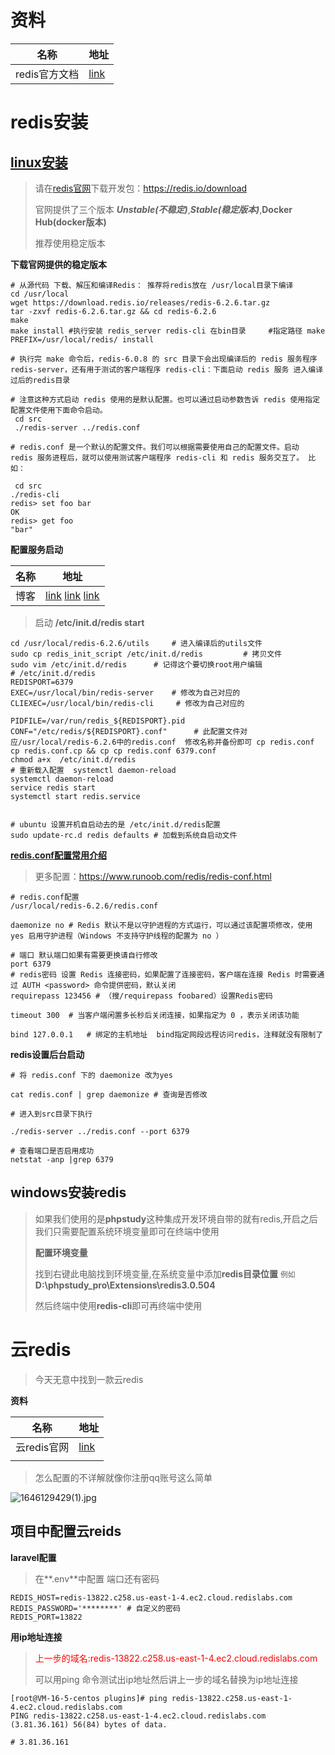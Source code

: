# 资料

| 名称          | 地址                                           |
| ------------- | ---------------------------------------------- |
| redis官方文档 | [link](http://www.redis.cn/documentation.html) |

#  redis安装

## [linux安装](https://www.runoob.com/redis/redis-install.html)

> 请在[redis官网](https://redis.io/download)下载开发包：https://redis.io/download
>
> 官网提供了三个版本 ***Unstable(不稳定)***,***Stable(稳定版本)***,**Docker Hub(docker版本)**
>
> 推荐使用稳定版本 

**下载官网提供的稳定版本**

```shell
# 从源代码 下载、解压和编译Redis： 推荐将redis放在 /usr/local目录下编译
cd /usr/local
wget https://download.redis.io/releases/redis-6.2.6.tar.gz 
tar -zxvf redis-6.2.6.tar.gz && cd redis-6.2.6
make
make install #执行安装 redis_server redis-cli 在bin目录     #指定路径 make PREFIX=/usr/local/redis/ install

# 执行完 make 命令后，redis-6.0.8 的 src 目录下会出现编译后的 redis 服务程序 redis-server，还有用于测试的客户端程序 redis-cli：下面启动 redis 服务 进入编译过后的redis目录 

# 注意这种方式启动 redis 使用的是默认配置。也可以通过启动参数告诉 redis 使用指定配置文件使用下面命令启动。
 cd src
 ./redis-server ../redis.conf

# redis.conf 是一个默认的配置文件。我们可以根据需要使用自己的配置文件。启动 redis 服务进程后，就可以使用测试客户端程序 redis-cli 和 redis 服务交互了。 比如：

 cd src
./redis-cli
redis> set foo bar
OK
redis> get foo
"bar"
```

**配置服务启动**

| 名称 | 地址                                                         |
| ---- | ------------------------------------------------------------ |
| 博客 | [link](http://t.zoukankan.com/murenhui-p-8898238.html) [link](https://blog.csdn.net/u014163312/article/details/123650944) [link](https://blog.csdn.net/x1128559250/article/details/95511171?utm_medium=distribute.pc_relevant.none-task-blog-2~default~baidujs_baidulandingword~default-5-95511171-blog-123650944.pc_relevant_recovery_v2&spm=1001.2101.3001.4242.4&utm_relevant_index=8) |

> 启动 **/etc/init.d/redis start**

```shell
cd /usr/local/redis-6.2.6/utils     # 进入编译后的utils文件
sudo cp redis_init_script /etc/init.d/redis         # 拷贝文件
sudo vim /etc/init.d/redis      # 记得这个要切换root用户编辑
# /etc/init.d/redis 
REDISPORT=6379
EXEC=/usr/local/bin/redis-server    # 修改为自己对应的
CLIEXEC=/usr/local/bin/redis-cli     # 修改为自己对应的

PIDFILE=/var/run/redis_${REDISPORT}.pid
CONF="/etc/redis/${REDISPORT}.conf"      # 此配置文件对应/usr/local/redis-6.2.6中的redis.conf  修改名称并备份即可 cp redis.conf cp redis.conf.cp && cp cp redis.conf 6379.conf
chmod a+x  /etc/init.d/redis  
# 重新载入配置  systemctl daemon-reload
systemctl daemon-reload
service redis start 
systemctl start redis.service


# ubuntu 设置开机自启动去的是 /etc/init.d/redis配置
sudo update-rc.d redis defaults # 加载到系统自启动文件
```



**[redis.conf配置常用介绍](https://www.runoob.com/redis/redis-conf.html)**

> 更多配置：https://www.runoob.com/redis/redis-conf.html

```shell
# redis.conf配置 
/usr/local/redis-6.2.6/redis.conf

daemonize no # Redis 默认不是以守护进程的方式运行，可以通过该配置项修改，使用 yes 启用守护进程（Windows 不支持守护线程的配置为 no ）

# 端口 默认端口如果有需要更换请自行修改
port 6379
# redis密码 设置 Redis 连接密码，如果配置了连接密码，客户端在连接 Redis 时需要通过 AUTH <password> 命令提供密码，默认关闭
requirepass 123456 # （搜/requirepass foobared）设置Redis密码
	
timeout 300  # 当客户端闲置多长秒后关闭连接，如果指定为 0 ，表示关闭该功能

bind 127.0.0.1   # 绑定的主机地址	bind指定网段远程访问redis，注释就没有限制了
```

**redis设置后台启动**

```shell
# 将 redis.conf 下的 daemonize 改为yes

cat redis.conf | grep daemonize # 查询是否修改

# 进入到src目录下执行

./redis-server ../redis.conf --port 6379

# 查看端口是否启用成功
netstat -anp |grep 6379
```

## windows安装redis

> 如果我们使用的是**phpstudy**这种集成开发环境自带的就有redis,开启之后我们只需要配置系统环境变量即可在终端中使用
>
> **配置环境变量**
>
> 找到右键此电脑找到环境变量,在系统变量中添加**redis目录位置** `例如` **D:\phpstudy_pro\Extensions\redis3.0.504**
>
> 然后终端中使用**redis-cli**即可再终端中使用

# 云redis

> 今天无意中找到一款云redis

**资料**

| 名称        | 地址                               |
| ----------- | ---------------------------------- |
| 云redis官网 | [link](https://app.redislabs.com/) |
|             |                                    |

> 怎么配置的不详解就像你注册qq账号这么简单

![1646129429(1).jpg](https://s2.loli.net/2022/03/01/qhmbrvu21RAToQC.png)

## 项目中配置云reids

**laravel配置**

> 在**.env**中配置 端口还有密码

```shell
REDIS_HOST=redis-13822.c258.us-east-1-4.ec2.cloud.redislabs.com
REDIS_PASSWORD='********' # 自定义的密码
REDIS_PORT=13822
```

**用ip地址连接**

> <font color='red'>上一步的域名:redis-13822.c258.us-east-1-4.ec2.cloud.redislabs.com</font>
>
> 可以用ping 命令测试出ip地址然后讲上一步的域名替换为ip地址连接

```shell
[root@VM-16-5-centos plugins]# ping redis-13822.c258.us-east-1-4.ec2.cloud.redislabs.com
PING redis-13822.c258.us-east-1-4.ec2.cloud.redislabs.com (3.81.36.161) 56(84) bytes of data.

# 3.81.36.161
```

